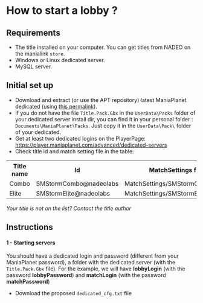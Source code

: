How to start a lobby ?
======================


Requirements
------------

* The title installed on your computer. You can get titles from NADEO on the manialink `store`.
* Windows or Linux dedicated server.
* MySQL server.

Initial set up
--------------

* Download and extract (or use the APT repository) latest ManiaPlanet dedicated (using [this permalink](http://files.maniaplanet.com/ManiaPlanet2Beta/ManiaPlanetBetaServer_latest.zip)).
* If you do not have the file `Title.Pack.Gbx` in the `UserData\Packs` folder of your dedicated server install dir, you can find it in your personal folder : `Documents\ManiaPlanet\Packs`. Just copy it in the `UserData\Pack\` folder of your dedicated.
* Get at least two dedicated logins on the PlayerPage: https://player.maniaplanet.com/advanced/dedicated-servers
* Check title id and match setting file in the table:

<table>
  <tr>
    <th>Title name</th><th>Id</th><th>MatchSettings file</th>
  </tr>
  <tr>
    <td>Combo</td><td>SMStormCombo@nadeolabs</td><td>MatchSettings/SMStormCombo1.txt</td>
  </tr>
  <tr>
    <td>Elite</td><td>SMStormElite@nadeolabs</td><td>MatchSettings/SMStormElite1.txt</td>
  </tr>
</table>

*Your title is not on the list? Contact the title author*



Instructions 
------------

#### 1 - Starting servers

You should have a dedicated login and password (different from your ManiaPlanet password), a folder with the dedicated server (with the `Title.Pack.Gbx` file).
For the example, we will have **lobbyLogin** (with the password **lobbyPassword**) and **matchLogin** (with the password **matchPassword**)

* Download the proposed ```dedicated_cfg.txt``` file 




